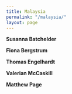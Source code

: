 ```yaml
---
title: Malaysia
permalink: "/malaysia/"
layout: page
---
```


**Susanna Batchelder**

**Fiona Bergstrum**

**Thomas Engelhardt**

**Valerian McCaskill**

**Matthew Page**
